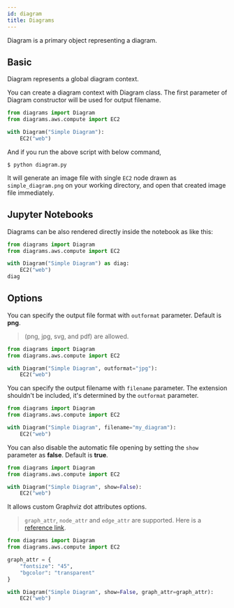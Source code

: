 ```yaml
---
id: diagram
title: Diagrams
---
```


Diagram is a primary object representing a diagram.

## Basic

Diagram represents a global diagram context.

You can create a diagram context with Diagram class. The first parameter of Diagram constructor will be used for output filename.

```python
from diagrams import Diagram
from diagrams.aws.compute import EC2

with Diagram("Simple Diagram"):
    EC2("web")
```

And if you run the above script with below command,

```shell
$ python diagram.py
```

It will generate an image file with single `EC2` node drawn as `simple_diagram.png` on your working directory, and open that created image file immediately.

## Jupyter Notebooks

Diagrams can be also rendered directly inside the notebook as like this:

```python
from diagrams import Diagram
from diagrams.aws.compute import EC2

with Diagram("Simple Diagram") as diag:
    EC2("web")
diag
```

## Options

You can specify the output file format with `outformat` parameter. Default is **png**.

> (png, jpg, svg, and pdf) are allowed.

```python
from diagrams import Diagram
from diagrams.aws.compute import EC2

with Diagram("Simple Diagram", outformat="jpg"):
    EC2("web")
```

You can specify the output filename with `filename` parameter. The extension shouldn't be included, it's determined by the `outformat` parameter.

```python
from diagrams import Diagram
from diagrams.aws.compute import EC2

with Diagram("Simple Diagram", filename="my_diagram"):
    EC2("web")
```

You can also disable the automatic file opening by setting the `show` parameter as **false**. Default is **true**.

```python
from diagrams import Diagram
from diagrams.aws.compute import EC2

with Diagram("Simple Diagram", show=False):
    EC2("web")
```

It allows custom Graphviz dot attributes options.

> `graph_attr`, `node_attr` and `edge_attr` are supported. Here is a [reference link](https://www.graphviz.org/doc/info/attrs.html).

```python
from diagrams import Diagram
from diagrams.aws.compute import EC2

graph_attr = {
	"fontsize": "45",
	"bgcolor": "transparent"
}

with Diagram("Simple Diagram", show=False, graph_attr=graph_attr):
    EC2("web")
```

